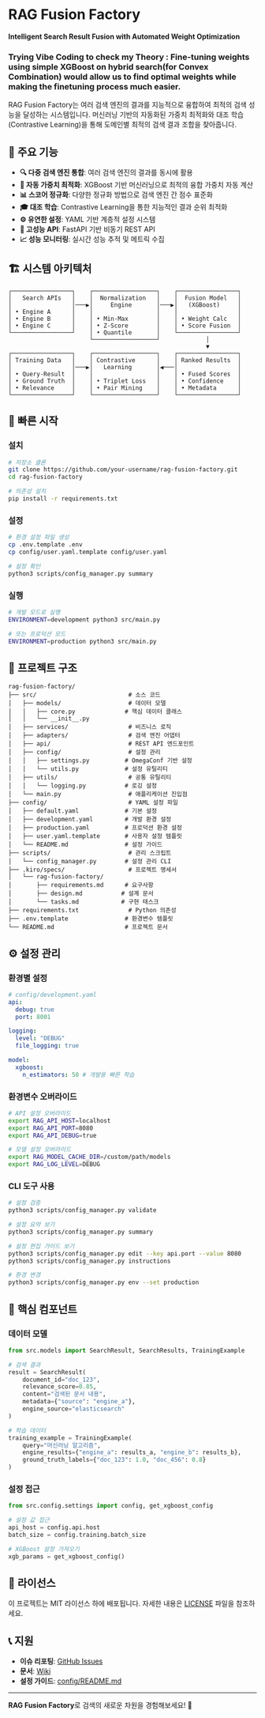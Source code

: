 # RAG Fusion Factory

**Intelligent Search Result Fusion with Automated Weight Optimization**

### Trying Vibe Coding to check my Theory : Fine-tuning weights using simple XGBoost on hybrid search(for Convex Combination) would allow us to find optimal weights while making the finetuning process much easier.

RAG Fusion Factory는 여러 검색 엔진의 결과를 지능적으로 융합하여 최적의 검색 성능을 달성하는 시스템입니다. 머신러닝 기반의 자동화된 가중치 최적화와 대조 학습(Contrastive Learning)을 통해 도메인별 최적의 검색 결과 조합을 찾아줍니다.

## 🎯 주요 기능

- **🔍 다중 검색 엔진 통합**: 여러 검색 엔진의 결과를 동시에 활용
- **🤖 자동 가중치 최적화**: XGBoost 기반 머신러닝으로 최적의 융합 가중치 자동 계산
- **📊 스코어 정규화**: 다양한 정규화 방법으로 검색 엔진 간 점수 표준화
- **🎓 대조 학습**: Contrastive Learning을 통한 지능적인 결과 순위 최적화
- **⚙️ 유연한 설정**: YAML 기반 계층적 설정 시스템
- **🚀 고성능 API**: FastAPI 기반 비동기 REST API
- **📈 성능 모니터링**: 실시간 성능 추적 및 메트릭 수집

## 🏗️ 시스템 아키텍처

```
┌─────────────────┐    ┌──────────────────┐    ┌─────────────────┐
│   Search APIs   │    │  Normalization   │    │  Fusion Model   │
│                 │───▶│     Engine       │───▶│   (XGBoost)     │
│ • Engine A      │    │                  │    │                 │
│ • Engine B      │    │ • Min-Max        │    │ • Weight Calc   │
│ • Engine C      │    │ • Z-Score        │    │ • Score Fusion  │
└─────────────────┘    │ • Quantile       │    └─────────────────┘
                       └──────────────────┘             │
                                                        ▼
┌─────────────────┐    ┌──────────────────┐    ┌─────────────────┐
│ Training Data   │    │ Contrastive      │    │ Ranked Results  │
│                 │───▶│   Learning       │◀───│                 │
│ • Query-Result  │    │                  │    │ • Fused Scores  │
│ • Ground Truth  │    │ • Triplet Loss   │    │ • Confidence    │
│ • Relevance     │    │ • Pair Mining    │    │ • Metadata      │
└─────────────────┘    └──────────────────┘    └─────────────────┘
```

## 🚀 빠른 시작

### 설치

```bash
# 저장소 클론
git clone https://github.com/your-username/rag-fusion-factory.git
cd rag-fusion-factory

# 의존성 설치
pip install -r requirements.txt
```

### 설정

```bash
# 환경 설정 파일 생성
cp .env.template .env
cp config/user.yaml.template config/user.yaml

# 설정 확인
python3 scripts/config_manager.py summary
```

### 실행

```bash
# 개발 모드로 실행
ENVIRONMENT=development python3 src/main.py

# 또는 프로덕션 모드
ENVIRONMENT=production python3 src/main.py
```

## 📁 프로젝트 구조

```
rag-fusion-factory/
├── src/                          # 소스 코드
│   ├── models/                   # 데이터 모델
│   │   ├── core.py              # 핵심 데이터 클래스
│   │   └── __init__.py
│   ├── services/                 # 비즈니스 로직
│   ├── adapters/                 # 검색 엔진 어댑터
│   ├── api/                      # REST API 엔드포인트
│   ├── config/                   # 설정 관리
│   │   ├── settings.py          # OmegaConf 기반 설정
│   │   └── utils.py             # 설정 유틸리티
│   ├── utils/                    # 공통 유틸리티
│   │   └── logging.py           # 로깅 설정
│   └── main.py                   # 애플리케이션 진입점
├── config/                       # YAML 설정 파일
│   ├── default.yaml             # 기본 설정
│   ├── development.yaml         # 개발 환경 설정
│   ├── production.yaml          # 프로덕션 환경 설정
│   ├── user.yaml.template       # 사용자 설정 템플릿
│   └── README.md                # 설정 가이드
├── scripts/                      # 관리 스크립트
│   └── config_manager.py        # 설정 관리 CLI
├── .kiro/specs/                  # 프로젝트 명세서
│   └── rag-fusion-factory/
│       ├── requirements.md      # 요구사항
│       ├── design.md           # 설계 문서
│       └── tasks.md            # 구현 태스크
├── requirements.txt              # Python 의존성
├── .env.template                # 환경변수 템플릿
└── README.md                    # 프로젝트 문서
```

## ⚙️ 설정 관리

### 환경별 설정

```yaml
# config/development.yaml
api:
  debug: true
  port: 8001

logging:
  level: "DEBUG"
  file_logging: true

model:
  xgboost:
    n_estimators: 50 # 개발용 빠른 학습
```

### 환경변수 오버라이드

```bash
# API 설정 오버라이드
export RAG_API_HOST=localhost
export RAG_API_PORT=8080
export RAG_API_DEBUG=true

# 모델 설정 오버라이드
export RAG_MODEL_CACHE_DIR=/custom/path/models
export RAG_LOG_LEVEL=DEBUG
```

### CLI 도구 사용

```bash
# 설정 검증
python3 scripts/config_manager.py validate

# 설정 요약 보기
python3 scripts/config_manager.py summary

# 설정 편집 가이드 보기
python3 scripts/config_manager.py edit --key api.port --value 8080
python3 scripts/config_manager.py instructions

# 환경 변경
python3 scripts/config_manager.py env --set production
```

## 🔧 핵심 컴포넌트

### 데이터 모델

```python
from src.models import SearchResult, SearchResults, TrainingExample

# 검색 결과
result = SearchResult(
    document_id="doc_123",
    relevance_score=0.85,
    content="검색된 문서 내용",
    metadata={"source": "engine_a"},
    engine_source="elasticsearch"
)

# 학습 데이터
training_example = TrainingExample(
    query="머신러닝 알고리즘",
    engine_results={"engine_a": results_a, "engine_b": results_b},
    ground_truth_labels={"doc_123": 1.0, "doc_456": 0.8}
)
```

### 설정 접근

```python
from src.config.settings import config, get_xgboost_config

# 설정 값 접근
api_host = config.api.host
batch_size = config.training.batch_size

# XGBoost 설정 가져오기
xgb_params = get_xgboost_config()
```

## 📄 라이선스

이 프로젝트는 MIT 라이선스 하에 배포됩니다. 자세한 내용은 [LICENSE](LICENSE) 파일을 참조하세요.

## 📞 지원

- **이슈 리포팅**: [GitHub Issues](https://github.com/your-username/rag-fusion-factory/issues)
- **문서**: [Wiki](https://github.com/your-username/rag-fusion-factory/wiki)
- **설정 가이드**: [config/README.md](config/README.md)

---

**RAG Fusion Factory**로 검색의 새로운 차원을 경험해보세요! 🚀
